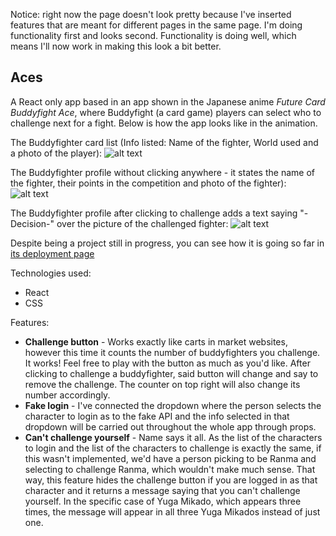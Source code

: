 Notice: right now the page doesn't look pretty because I've inserted features that are meant for different pages in the same page. I'm doing functionality first and looks second. Functionality is doing well, which means I'll now work in making this look a bit better.

## Aces

A React only app based in an app shown in the Japanese anime *Future Card Buddyfight Ace*, where Buddyfight (a card game) players can select who to challenge next for a fight. Below is how the app looks like in the animation.

The Buddyfighter card list (Info listed: Name of the fighter, World used and a photo of the player):
![alt text](https://i.imgur.com/Eg55ThA.png "")

The Buddyfighter profile without clicking anywhere - it states the name of the fighter, their points in the competition and photo of the fighter):
![alt text](https://i.imgur.com/jAD3eau.png "")

The Buddyfighter profile after clicking to challenge adds a text saying "-Decision-" over the picture of the challenged fighter:
![alt text](https://i.imgur.com/JbktIj8.png "")


Despite being a project still in progress, you can see how it is going so far in [its deployment page](https://buddyaces.netlify.app/)

Technologies used:
* React
* CSS

Features:
* **Challenge button** - Works exactly like carts in market websites, however this time it counts the number of buddyfighters you challenge. It works! Feel free to play with the button as much as you'd like. After clicking to challenge a buddyfighter, said button will change and say to remove the challenge. The counter on top right will also change its number accordingly.
* **Fake login** - I've connected the dropdown where the person selects the character to login as to the fake API and the info selected in that dropdown will be carried out throughout the whole app through props.
* **Can't challenge yourself** - Name says it all. As the list of the characters to login and the list of the characters to challenge is exactly the same, if this wasn't implemented, we'd have a person picking to be Ranma and selecting to challenge Ranma, which wouldn't make much sense. That way, this feature hides the challenge button if you are logged in as that character and it returns a message saying that you can't challenge yourself. In the specific case of Yuga Mikado, which appears three times, the message will appear in all three Yuga Mikados instead of just one.

